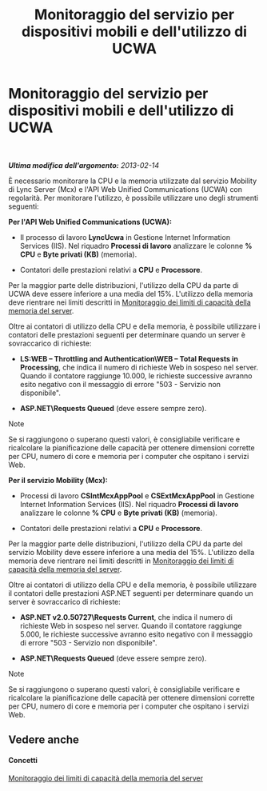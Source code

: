 ﻿---
title: Monitoraggio del servizio per dispositivi mobili e dell'utilizzo di UCWA
TOCTitle: Monitoraggio del servizio per dispositivi mobili e dell'utilizzo di UCWA
ms:assetid: 8389b37a-ca3e-4047-8b51-85bc07da87e8
ms:mtpsurl: https://technet.microsoft.com/it-it/library/Hh690025(v=OCS.15)
ms:contentKeyID: 49301176
ms.date: 08/24/2015
mtps_version: v=OCS.15
ms.translationtype: HT
---

# Monitoraggio del servizio per dispositivi mobili e dell'utilizzo di UCWA

 

_**Ultima modifica dell'argomento:** 2013-02-14_

È necessario monitorare la CPU e la memoria utilizzate dal servizio Mobility di Lync Server (Mcx) e l'API Web Unified Communications (UCWA) con regolarità. Per monitorare l'utilizzo, è possibile utilizzare uno degli strumenti seguenti:

**Per l'API Web Unified Communications (UCWA):**

  - Il processo di lavoro **LyncUcwa** in Gestione Internet Information Services (IIS). Nel riquadro **Processi di lavoro** analizzare le colonne **% CPU** e **Byte privati (KB)** (memoria).

  - Contatori delle prestazioni relativi a **CPU** e **Processore**.

Per la maggior parte delle distribuzioni, l'utilizzo della CPU da parte di UCWA deve essere inferiore a una media del 15%. L'utilizzo della memoria deve rientrare nei limiti descritti in [Monitoraggio dei limiti di capacità della memoria del server](lync-server-2013-monitoring-for-server-memory-capacity-limits.md).

Oltre ai contatori di utilizzo della CPU e della memoria, è possibile utilizzare i contatori delle prestazioni seguenti per determinare quando un server è sovraccarico di richieste:

  - **LS:WEB – Throttling and Authentication\\WEB – Total Requests in Processing**, che indica il numero di richieste Web in sospeso nel server. Quando il contatore raggiunge 10.000, le richieste successive avranno esito negativo con il messaggio di errore "503 - Servizio non disponibile".

  - **ASP.NET\\Requests Queued** (deve essere sempre zero).


> [!NOTE]
> Se si raggiungono o superano questi valori, è consigliabile verificare e ricalcolare la pianificazione delle capacità per ottenere dimensioni corrette per CPU, numero di core e memoria per i computer che ospitano i servizi Web.



**Per il servizio Mobility (Mcx):**

  - Processi di lavoro **CSIntMcxAppPool** e **CSExtMcxAppPool** in Gestione Internet Information Services (IIS). Nel riquadro **Processi di lavoro** analizzare le colonne **% CPU** e **Byte privati (KB)** (memoria).

  - Contatori delle prestazioni relativi a **CPU** e **Processore**.

Per la maggior parte delle distribuzioni, l'utilizzo della CPU da parte del servizio Mobility deve essere inferiore a una media del 15%. L'utilizzo della memoria deve rientrare nei limiti descritti in [Monitoraggio dei limiti di capacità della memoria del server](lync-server-2013-monitoring-for-server-memory-capacity-limits.md).

Oltre ai contatori di utilizzo della CPU e della memoria, è possibile utilizzare il contatori delle prestazioni ASP.NET seguenti per determinare quando un server è sovraccarico di richieste:

  - **ASP.NET v2.0.50727\\Requests Current**, che indica il numero di richieste Web in sospeso nel server. Quando il contatore raggiunge 5.000, le richieste successive avranno esito negativo con il messaggio di errore "503 - Servizio non disponibile".

  - **ASP.NET\\Requests Queued** (deve essere sempre zero).


> [!NOTE]
> Se si raggiungono o superano questi valori, è consigliabile verificare e ricalcolare la pianificazione delle capacità per ottenere dimensioni corrette per CPU, numero di core e memoria per i computer che ospitano i servizi Web.



## Vedere anche

#### Concetti

[Monitoraggio dei limiti di capacità della memoria del server](lync-server-2013-monitoring-for-server-memory-capacity-limits.md)


